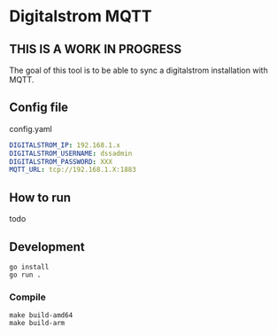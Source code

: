 # Digitalstrom MQTT

## THIS IS A WORK IN PROGRESS

The goal of this tool is to be able to sync a digitalstrom installation with MQTT.

## Config file
config.yaml
```yaml
DIGITALSTROM_IP: 192.168.1.x
DIGITALSTROM_USERNAME: dssadmin
DIGITALSTROM_PASSWORD: XXX
MQTT_URL: tcp://192.168.1.X:1883

```

## How to run

todo

## Development

```shell
go install
go run .
```

### Compile

```shell
make build-amd64
make build-arm
```
